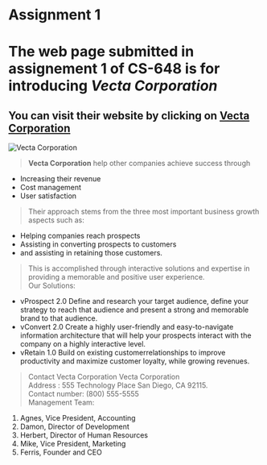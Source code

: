 # Assignment 1

# The web page submitted in assignement 1 of **CS-648** is for introducing **_Vecta Corporation_**

## You can visit their website by clicking on [Vecta Corporation](https://acw-group.com.hk/acw_distribution/events/VectaCorp/aboutus.htm)

![Vecta Corporation](https://acw-group.com.hk/acw_distribution/events/VectaCorp/Images/header.gif)

> **Vecta Corporation** help other companies achieve success through

- Increasing their revenue
- Cost management
- User satisfaction

> Their approach stems from the three most important business growth aspects such as:

- Helping companies reach prospects
- Assisting in converting prospects to customers
- and assisting in retaining those customers.

> This is accomplished through interactive solutions and expertise in providing a memorable and positive user experience.  
> Our Solutions:

- vProspect 2.0 Define and research your target audience, define your strategy to reach that audience and present a strong and memorable brand to that audience.
- vConvert 2.0 Create a highly user-friendly and easy-to-navigate information architecture that will help your prospects interact with the company on a highly interactive level.
- vRetain 1.0 Build on existing customerrelationships to improve productivity and maximize customer loyalty, while growing revenues.

> Contact Vecta Corporation Vecta Corporation  
> Address : 555 Technology Place San Diego, CA 92115.  
> Contact number: (800) 555-5555  
> Management Team:

1. Agnes, Vice President, Accounting
2. Damon, Director of Development
3. Herbert, Director of Human Resources
4. Mike, Vice President, Marketing
5. Ferris, Founder and CEO
